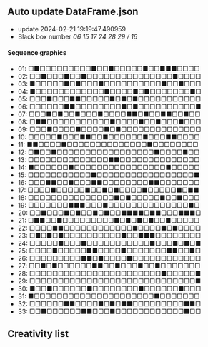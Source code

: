 ## Auto update DataFrame.json

* update 2024-02-21 19:19:47.490959
* Black box number _06 15 17 24 28 29 / 16_
#### Sequence graphics

* 01: □■□□□□□□□□□■□□■□□□□□■□□■■■□□□□
* 02: □□■□□□■□□■□□□□□□□□□□□□□□□■□□□□
* 03: ■□□□□□■□■□□□■□□□□□□□□□□■□□■□□□
* 04: ■□□□□□□□□□□□□■□□□□■□■□□□□□□□■□
* 05: □□□■□□□■■□□□□□■□■□■□□□□□□□□□□□
* 06: □□□□□□■■□□□□□□□□■□■□□□□□□□□□□■
* 07: □□□■□■□□■□□□■□□□□■■□■□□■■□□■□□
* 08: □■■□□□□□□□□□□□■□□□□■□□■□□□■□□□
* 09: □□□■□□□□■□□□□■□■□□□□□□□□□□□□□□
* 10: □□□□□■□□□■■□□■□□□□□□■□□□■■□□□□
* 11: ■■□□□□■□□□□□□□□□□□□□□■□□□□□□□□
* 12: □■□□■□□□□□□□□□□□□□□□□□■□□□□■□□
* 13: □□□□□□□□□□□□□□■■□□□□□□□□□□□□□□
* 14: ■□□□□□□■□□□□□□□□□□□□□□□□■□□□□□
* 15: □□□□□□□□□□□■□□□□□□□□□□□□□□□□□■
* 16: □□□■■□□■□□□■■□□□□□□□□■■□□□□□□□
* 17: □□□□■□□□□□■□□■□■□□□□■□□□□□■□■■
* 18: □□□□□□□□□□□□□□□■□■□□□□□■□□■□□□
* 19: □□□□□□□■■■□□□■□□□□□□□□□□□□□□■□
* 20: □□■□□□■□■□□■□■□□■■■■□■■□□□■■■□
* 21: □■■□□■□□□□□□□□□■□■□■□■□□■□□□□□
* 22: □□□□■■□□□□□□□□□□□□■□□□□■□■□□□□
* 23: □■□■□■□□□□□□□□□□■□□■■■□□□□□□□□
* 24: □□□□□■□□□■□□□□□□□□□□□■□□□■□■□■
* 25: □□□□■□□□□□■■□□□□■□□□□□□□■■□□■□
* 26: □□□□□□□□□■■□■□□□□■□□□□□□□□□□□□
* 27: □□■□■□□□□□□■■□□■□□□■□□■□□□□□□□
* 28: □□□□□□□□□□□□□□□□□□□□□□□■□□□□□■
* 29: □□□□□□□□□□□□□□□□□□□□□□□□□□□□□■
* 30: ■□□■□□□□□□■□□□□□□□□■□□□□□□■□□□
* 31: ■□□□□□□□□□□□□□□□□□□□□□■□□□□□□□
* 32: □□□□□□■■□□□□■□■□■■□□□□□□□□□■■□
* 33: □□■□□□□□□■■□□□■□□□□□□□□□□□□■□□
## Creativity list

